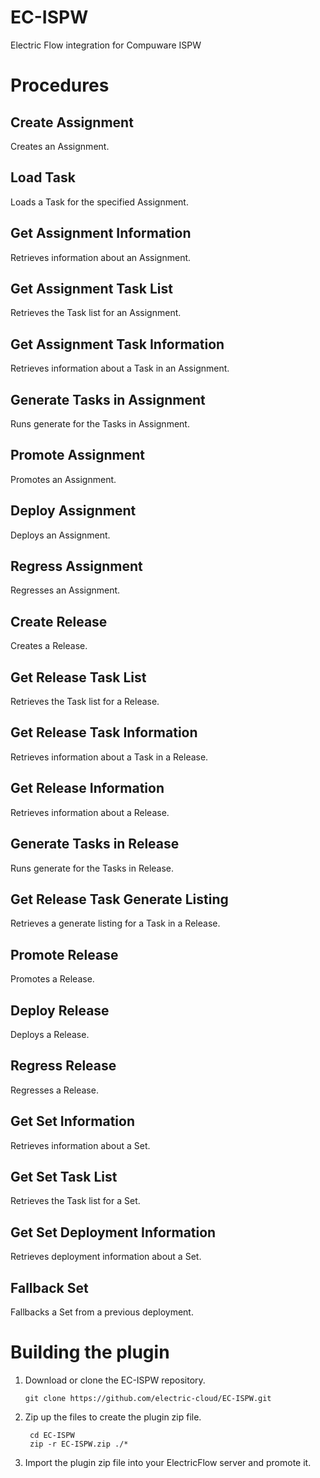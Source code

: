 # EC-ISPW

Electric Flow integration for Compuware ISPW

# Procedures

## Create Assignment

Creates an Assignment.

## Load Task

Loads a Task for the specified Assignment.

## Get Assignment Information

Retrieves information about an Assignment.

## Get Assignment Task List

Retrieves the Task list for an Assignment.

## Get Assignment Task Information

Retrieves information about a Task in an Assignment.

## Generate Tasks in Assignment

Runs generate for the Tasks in Assignment.

## Promote Assignment

Promotes an Assignment.

## Deploy Assignment

Deploys an Assignment.

## Regress Assignment

Regresses an Assignment.

## Create Release

Creates a Release.

## Get Release Task List

Retrieves the Task list for a Release.

## Get Release Task Information

Retrieves information about a Task in a Release.

## Get Release Information

Retrieves information about a Release.

## Generate Tasks in Release

Runs generate for the Tasks in Release.

## Get Release Task Generate Listing

Retrieves a generate listing for a Task in a Release.

## Promote Release

Promotes a Release.

## Deploy Release

Deploys a Release.

## Regress Release

Regresses a Release.

## Get Set Information

Retrieves information about a Set.

## Get Set Task List

Retrieves the Task list for a Set.

## Get Set Deployment Information

Retrieves deployment information about a Set.

## Fallback Set

Fallbacks a Set from a previous deployment.



# Building the plugin
1. Download or clone the EC-ISPW repository.

    ```
    git clone https://github.com/electric-cloud/EC-ISPW.git
    ```

5. Zip up the files to create the plugin zip file.

    ```
     cd EC-ISPW
     zip -r EC-ISPW.zip ./*
    ```

6. Import the plugin zip file into your ElectricFlow server and promote it.
